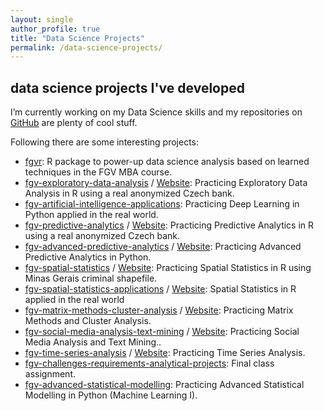 ```yaml
---
layout: single
author_profile: true
title: "Data Science Projects"
permalink: /data-science-projects/
---
```


## data science projects I've developed

I’m currently working on my Data Science skills and my repositories on <a href="https://github.com/ldaniel?tab=repositories">GitHub</a> are plenty of cool stuff.

Following there are some interesting projects:

<ul>
  <li><a href="https://github.com/ldaniel/fgvr" target="_blank">fgvr</a>: R package to power-up data science analysis based on learned techniques in the FGV MBA course.</li>  
  <li><a href="https://github.com/ldaniel/fgv-exploratory-data-analysis" target="_blank">
fgv-exploratory-data-analysis</a> / <a href="https://ldaniel.github.io/
fgv-exploratory-data-analysis" target="_blank">Website</a>: Practicing Exploratory Data Analysis in R using a real anonymized Czech bank.</li>
  <li><a href="https://github.com/ldaniel/fgv-artificial-intelligence-applications" target="_blank">fgv-artificial-intelligence-applications</a>: Practicing Deep Learning in Python applied in the real world.</li>
  <li><a href="https://github.com/ldaniel/fgv-predictive-analytics" target="_blank">fgv-predictive-analytics</a> / <a href="https://ldaniel.github.io/fgv-predictive-analytics" target="_blank">Website</a>: Practicing Predictive Analytics in R using a real anonymized Czech bank.</li>
  <li><a href="https://github.com/ldaniel/fgv-advanced-predictive-analytics" target="_blank">fgv-advanced-predictive-analytics</a> / <a href="https://ldaniel.github.io/fgv-advanced-predictive-analytics" target="_blank">Website</a>: Practicing Advanced Predictive Analytics in Python.</li>
  <li><a href="https://github.com/ldaniel/fgv-spatial-statistics" target="_blank">fgv-spatial-statistics</a> / <a href="https://ldaniel.github.io/fgv-spatial-statistics" target="_blank">Website</a>: Practicing Spatial Statistics in R using Minas Gerais criminal shapefile.</li>
  <li><a href="https://github.com/ldaniel/fgv-spatial-statistics-applications" target="_blank">fgv-spatial-statistics-applications</a> / <a href="https://ldaniel.github.io/fgv-spatial-statistics-applications" target="_blank">Website</a>: Spatial Statistics in R applied in the real world</li>
  <li><a href="https://github.com/ldaniel/fgv-matrix-methods-cluster-analysis" target="_blank">fgv-matrix-methods-cluster-analysis</a> / <a href="https://ldaniel.github.io/fgv-matrix-methods-cluster-analysis" target="_blank">Website</a>: Practicing Matrix Methods and Cluster Analysis.</li>
  <li><a href="https://github.com/ldaniel/fgv-social-media-analysis-text-mining" target="_blank">fgv-social-media-analysis-text-mining</a> / <a href="https://ldaniel.github.io/fgv-social-media-analysis-text-mining" target="_blank">Website</a>: Practicing Social Media Analysis and Text Mining..</li>
  <li><a href="https://github.com/ldaniel/fgv-time-series-analysis" target="_blank">fgv-time-series-analysis</a> / <a href="https://ldaniel.github.io/fgv-time-series-analysis" target="_blank">Website</a>: Practicing Time Series Analysis.</li>
  <li><a href="https://github.com/ldaniel/fgv-challenges-requirements-analytical-projects" target="_blank">fgv-challenges-requirements-analytical-projects</a>: Final class assignment.</li>
  <li><a href="https://github.com/ldaniel/fgv-advanced-statistical-modelling" target="_blank">fgv-advanced-statistical-modelling</a>: Practicing Advanced Statistical Modelling in Python (Machine Learning I).</li>  
</ul>
